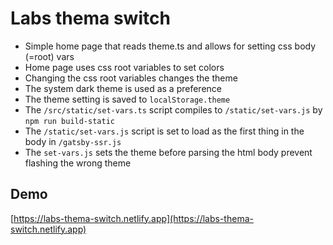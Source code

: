 # Labs thema switch

- Simple home page that reads theme.ts and allows for setting css body (=root) vars
- Home page uses css root variables to set colors
- Changing the css root variables changes the theme
- The system dark theme is used as a preference
- The theme setting is saved to `localStorage.theme`
- The `/src/static/set-vars.ts` script compiles to `/static/set-vars.js` by `npm run build-static`
- The `/static/set-vars.js` script is set to load as the first thing in the body in `/gatsby-ssr.js` 
- The `set-vars.js` sets the theme before parsing the html body prevent flashing the wrong theme 


## Demo

[https://labs-thema-switch.netlify.app](https://labs-thema-switch.netlify.app)
